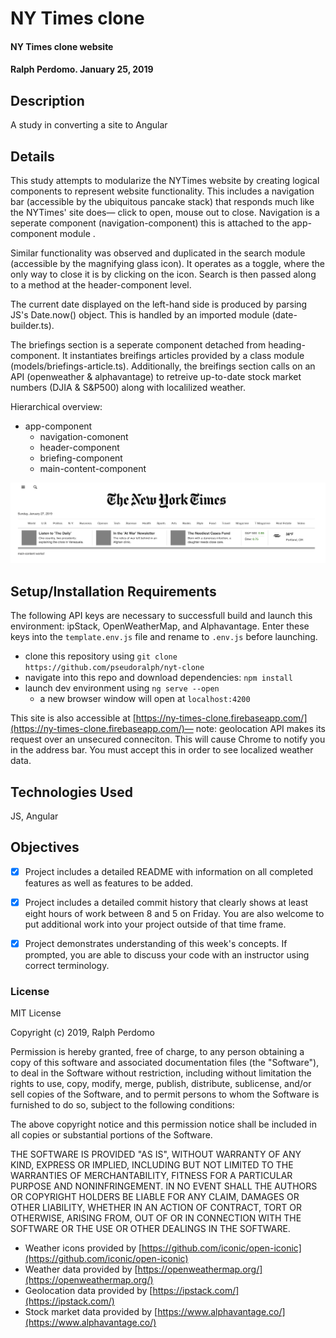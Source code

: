 # NY Times clone

#### NY Times clone website

#### Ralph Perdomo. January 25, 2019

## Description

A study in converting a site to Angular

## Details

This study attempts to modularize the NYTimes website by creating logical components to represent website functionality. This includes a navigation bar (accessible by the ubiquitous pancake stack) that responds much like the NYTimes' site does— click to open, mouse out to close. Navigation is a seperate component (navigation-component) this is attached to the app-component module .

Similar functionality was observed and duplicated in the search module (accessible by the magnifying glass icon). It operates as a toggle, where the only way to close it is by clicking on the icon. Search is then passed along to a method at the header-component level.

The current date displayed on the left-hand side is produced by parsing JS's Date.now() object. This is handled by an imported module (date-builder.ts).

The briefings section is a seperate component detached from heading-component. It instantiates breifings articles provided by a class module (models/briefings-article.ts). Additionally, the breifings section calls on an API (openweather & alphavantage) to retreive up-to-date stock market numbers (DJIA & S&P500) along with localilized weather. 

Hierarchical overview:

* app-component
  * navigation-comonent
  * header-component
  * briefing-component
  * main-content-component

![Alt NYTimes clone](https://github.com/pseudoralph/nyt-clone/blob/master/src/assets/screen_shots/cloned_nytimes_screen_shot.png)

## Setup/Installation Requirements

The following API keys are necessary to successfull build and launch this environment: ipStack, OpenWeatherMap, and Alphavantage. Enter these keys into the `template.env.js` file and rename to `.env.js` before launching.

* clone this repository using `git clone https://github.com/pseudoralph/nyt-clone`
* navigate into this repo and download dependencies: `npm install`
* launch dev environment using `ng serve --open`
  * a new browser window will open at `localhost:4200`

This site is also accessible at [https://ny-times-clone.firebaseapp.com/](https://ny-times-clone.firebaseapp.com/)— note: geolocation API makes its request over an unsecured conneciton. This will cause Chrome to notify you in the address bar. You must accept this in order to see localized weather data.  

## Technologies Used

JS, Angular

## Objectives
 - [x] Project includes a detailed README with information on all completed features as well as features to be added.

 - [x] Project includes a detailed commit history that clearly shows at least eight hours of work between 8 and 5 on Friday. You are also welcome to put additional work into your project outside of that time frame.

 - [x] Project demonstrates understanding of this week's concepts. If prompted, you are able to discuss your code with an instructor using correct terminology.

### License

MIT License

Copyright (c) 2019, Ralph Perdomo

Permission is hereby granted, free of charge, to any person obtaining a copy
of this software and associated documentation files (the "Software"), to deal
in the Software without restriction, including without limitation the rights
to use, copy, modify, merge, publish, distribute, sublicense, and/or sell
copies of the Software, and to permit persons to whom the Software is
furnished to do so, subject to the following conditions:

The above copyright notice and this permission notice shall be included in all
copies or substantial portions of the Software.

THE SOFTWARE IS PROVIDED "AS IS", WITHOUT WARRANTY OF ANY KIND, EXPRESS OR
IMPLIED, INCLUDING BUT NOT LIMITED TO THE WARRANTIES OF MERCHANTABILITY,
FITNESS FOR A PARTICULAR PURPOSE AND NONINFRINGEMENT. IN NO EVENT SHALL THE
AUTHORS OR COPYRIGHT HOLDERS BE LIABLE FOR ANY CLAIM, DAMAGES OR OTHER
LIABILITY, WHETHER IN AN ACTION OF CONTRACT, TORT OR OTHERWISE, ARISING FROM,
OUT OF OR IN CONNECTION WITH THE SOFTWARE OR THE USE OR OTHER DEALINGS IN THE
SOFTWARE.

* Weather icons provided by [https://github.com/iconic/open-iconic](https://github.com/iconic/open-iconic)
* Weather data provided by [https://openweathermap.org/](https://openweathermap.org/)
* Geolocation data provided by [https://ipstack.com/](https://ipstack.com/)
* Stock market data provided by [https://www.alphavantage.co/](https://www.alphavantage.co/)